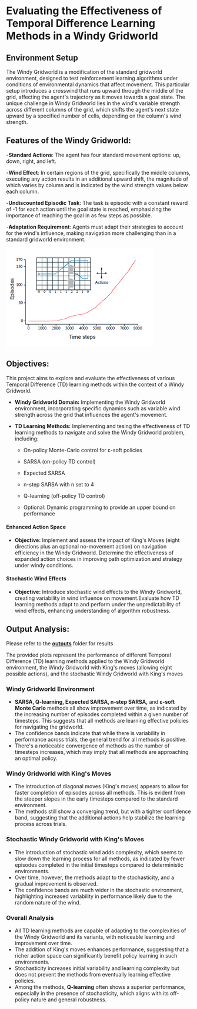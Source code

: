 # Evaluating the Effectiveness of Temporal Difference Learning Methods in a Windy Gridworld

## Environment Setup

The Windy Gridworld is a modification of the standard gridworld environment, designed to test reinforcement learning algorithms under conditions of environmental dynamics that affect movement. This particular setup introduces a crosswind that runs upward through the middle of the grid, affecting the agent's trajectory as it moves towards a goal state. The unique challenge in Windy Gridworld lies in the wind's variable strength across different columns of the grid, which shifts the agent's next state upward by a specified number of cells, depending on the column's wind strength.


## Features of the Windy Gridworld:

-**Standard Actions**: The agent has four standard movement options: up, down, right, and left.

-**Wind Effect**: In certain regions of the grid, specifically the middle columns, executing any action results in an additional upward shift, the magnitude of which varies by column and is indicated by the wind strength values below each column.

-**Undiscounted Episodic Task**: The task is episodic with a constant reward of -1 for each action until the goal state is reached, emphasizing the importance of reaching the goal in as few steps as possible.

-**Adaptation Requirement**: Agents must adapt their strategies to account for the wind's influence, making navigation more challenging than in a standard gridworld environment.

![Screenshot](Screenshot%202024-02-03%20121357.png)


## Objectives:

This project aims to explore and evaluate the effectiveness of various Temporal Difference (TD) learning methods within the context of a Windy Gridworld.

- **Windy Gridworld Domain:** Implementing the Windy Gridworld environment, incorporating specific dynamics such as variable wind strength across the grid that influences the agent's movement.

- **TD Learning Methods:** Implementing and tesing the effectiveness of TD learning methods to navigate and solve the Windy Gridworld problem, including:
  
  - On-policy Monte-Carlo control for ε-soft policies

  - SARSA (on-policy TD control)
    
  - Expected SARSA
    
  - n-step SARSA with n set to 4
  
  - Q-learning (off-policy TD control)
    
  - Optional: Dynamic programming to provide an upper bound on performance
 

#### Enhanced Action Space
- **Objective:** Implement and assess the impact of King's Moves (eight directions plus an optional no-movement action) on navigation efficiency in the Windy Gridworld. Determine the effectiveness of expanded action choices in improving path optimization and strategy under windy conditions.

#### Stochastic Wind Effects
- **Objective:** Introduce stochastic wind effects to the Windy Gridworld, creating variability in wind influence on movement.Evaluate how TD learning methods adapt to and perform under the unpredictability of wind effects, enhancing understanding of algorithm robustness.

## Output Analysis:

Please refer to the **[outputs](https://github.com/PShru2000/Implementation-of-Reinforcement-Policies-in-Gridworld/tree/main/outputs%20-RL)** folder for results

The provided plots represent the performance of different Temporal Difference (TD) learning methods applied to the Windy Gridworld environment, the Windy Gridworld with King's moves (allowing eight possible actions), and the stochastic Windy Gridworld with King's moves

### Windy Gridworld Environment 
- **SARSA, Q-learning, Expected SARSA, n-step SARSA,** and **ε-soft Monte Carlo** methods all show improvement over time, as indicated by the increasing number of episodes completed within a given number of timesteps. This suggests that all methods are learning effective policies for navigating the gridworld.
- The confidence bands indicate that while there is variability in performance across trials, the general trend for all methods is positive.
- There's a noticeable convergence of methods as the number of timesteps increases, which may imply that all methods are approaching an optimal policy.

### Windy Gridworld with King's Moves
- The introduction of diagonal moves (King's moves) appears to allow for faster completion of episodes across all methods. This is evident from the steeper slopes in the early timesteps compared to the standard environment.
- The methods still show a converging trend, but with a tighter confidence band, suggesting that the additional actions help stabilize the learning process across trials.

### Stochastic Windy Gridworld with King's Moves
- The introduction of stochastic wind adds complexity, which seems to slow down the learning process for all methods, as indicated by fewer episodes completed in the initial timesteps compared to deterministic environments.
- Over time, however, the methods adapt to the stochasticity, and a gradual improvement is observed.
- The confidence bands are much wider in the stochastic environment, highlighting increased variability in performance likely due to the random nature of the wind.

### Overall Analysis
- All TD learning methods are capable of adapting to the complexities of the Windy Gridworld and its variants, with noticeable learning and improvement over time.
- The addition of King's moves enhances performance, suggesting that a richer action space can significantly benefit policy learning in such environments.
- Stochasticity increases initial variability and learning complexity but does not prevent the methods from eventually learning effective policies.
- Among the methods, **Q-learning** often shows a superior performance, especially in the presence of stochasticity, which aligns with its off-policy nature and general robustness.

 

